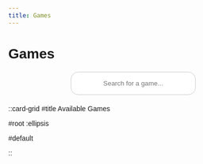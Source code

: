 ```yaml
---
title: Games
---
```


# Games

<input type="text" id="searchInput" class="search-input" placeholder="Search for a game...">

::card-grid
#title
Available Games

#root
:ellipsis

#default
<div id="gamesList" class="games-list"></div>
::

<div id="backgroundOverlay" class="background-overlay hidden"></div>
<div id="iframeContainer" class="iframe-container hidden">
    <iframe id="gameIframe" class="game-iframe"></iframe>
    <div class="iframe-controls">
        <button class="iframe-button" onclick="hideIframe()">&lt;</button>
        <button class="iframe-button" onclick="toggleFullscreen()">⛶</button>
    </div>
</div>

<script>
async function loadGames() {
    try {
        const response = await fetch('../games.json');
        const games = await response.json();
        const gamesList = document.getElementById('gamesList');

        games.sort((a, b) => a.name.localeCompare(b.name));

        games.forEach(game => {
            createGameCard(game);
        });
    } catch (error) {
        console.error('Error loading games:', error);
    }
}

function createGameCard(game) {
    const gamesList = document.getElementById('gamesList');
    const cardGrid = document.querySelector('.card-grid #default');

    const card = document.createElement('div');
    card.className = 'card';
    
    const title = document.createElement('h3');
    title.className = 'card-title';
    title.textContent = game.name;
    card.appendChild(title);

    const description = document.createElement('p');
    description.className = 'card-description';
    description.textContent = game.description || '';
    card.appendChild(description);

    cardGrid.appendChild(card);
    gamesList.appendChild(card);

    card.addEventListener('click', () => showIframe(game.path));
}

function showIframe(path) {
    const iframeContainer = document.getElementById('iframeContainer');
    const iframe = document.getElementById('gameIframe');
    const backgroundOverlay = document.getElementById('backgroundOverlay');

    iframe.src = `/${path}`;
    iframeContainer.style.display = 'block';
    backgroundOverlay.style.display = 'block';
}

function hideIframe() {
    const iframeContainer = document.getElementById('iframeContainer');
    const backgroundOverlay = document.getElementById('backgroundOverlay');

    iframeContainer.style.display = 'none';
    document.getElementById('gameIframe').src = '';
    backgroundOverlay.style.display = 'none';
}

function toggleFullscreen() {
    const iframe = document.getElementById('gameIframe');
    if (iframe.requestFullscreen) {
        iframe.requestFullscreen();
    } else if (iframe.mozRequestFullScreen) {
        iframe.mozRequestFullScreen();
    } else if (iframe.webkitRequestFullscreen) {
        iframe.webkitRequestFullscreen();
    } else if (iframe.msRequestFullscreen) {
        iframe.msRequestFullscreen();
    }
}

window.onload = loadGames;
</script>

<style>
  body {
    font-family: 'Quicksand', sans-serif;
  }

  .search-input {
    margin: 20px auto;
    padding: 15px;
    width: 50%;
    text-align: center;
    border: 1px solid #ccc;
    border-radius: 15px;
    display: block;
  }

  .games-list {
    display: flex;
    flex-wrap: wrap;
    justify-content: center;
    list-style: none;
    padding: 0;
    gap: 20px;
  }

  .card {
    width: 200px;
    padding: 15px;
    background: #fff;
    border: 1px solid #eee;
    border-radius: 10px;
    box-shadow: 0 2px 4px rgba(0, 0, 0, 0.1);
    text-align: center;
    cursor: pointer;
    transition: transform 0.2s;
  }

  .card:hover {
    transform: scale(1.05);
  }

  .card-title {
    font-size: 1.2em;
    margin-bottom: 10px;
  }

  .card-description {
    font-size: 0.9em;
    color: #666;
  }

  .background-overlay {
    position: fixed;
    top: 0;
    left: 0;
    width: 100%;
    height: 100%;
    background: rgba(0, 0, 0, 0.5);
    z-index: 1000;
  }

  .iframe-container {
    position: fixed;
    top: 50%;
    left: 50%;
    transform: translate(-50%, -50%);
    width: 80%;
    height: 80%;
    background: #fff;
    border-radius: 10px;
    overflow: hidden;
    z-index: 1001;
  }

  .game-iframe {
    width: 100%;
    height: calc(100% - 40px);
    border: none;
  }

  .iframe-controls {
    display: flex;
    justify-content: space-between;
    align-items: center;
    height: 40px;
    background: #007bff;
    color: #fff;
  }

  .iframe-button {
    background: none;
    border: none;
    color: #fff;
    font-size: 1.5em;
    cursor: pointer;
    padding: 0 20px;
  }

  .hidden {
    display: none;
  }
</style>